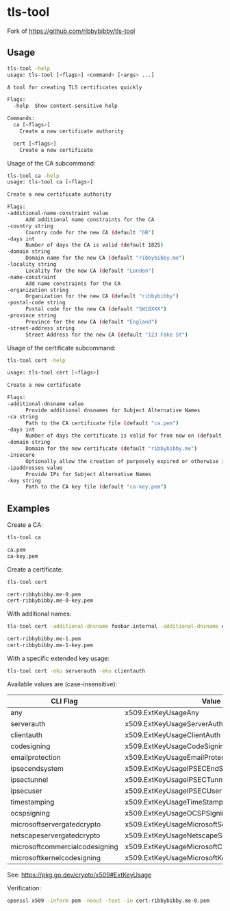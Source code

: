 # tls-tool

Fork of https://github.com/ribbybibby/tls-tool

## Usage

```bash
tls-tool -help
usage: tls-tool [<flags>] <command> [<args> ...]

A tool for creating TLS certificates quickly

Flags:
  -help  Show context-sensitive help

Commands:
  ca [<flags>]
    Create a new certificate authority

  cert [<flags>]
    Create a new certificate
```

Usage of the CA subcommand:

```bash
tls-tool ca -help
usage: tls-tool ca [<flags>]

Create a new certificate authority

Flags:
-additional-name-constraint value
      Add additional name constraints for the CA
-country string
      Country code for the new CA (default "GB")
-days int
      Number of days the CA is valid (default 1825)
-domain string
      Domain name for the new CA (default "ribbybibby.me")
-locality string
      Locality for the new CA (default "London")
-name-constraint
      Add name constraints for the CA
-organization string
      Organization for the new CA (default "ribbybibby")
-postal-code string
      Postal code for the new CA (default "SW18XXX")
-province string
      Province for the new CA (default "England")
-street-address string
      Street Address for the new CA (default "123 Fake St")
```

Usage of the certificate subcommand:

```bash
tls-tool cert -help

usage: tls-tool cert [<flags>]

Create a new certificate

Flags:
-additional-dnsname value
      Provide additional dnsnames for Subject Alternative Names
-ca string
      Path to the CA certificate file (default "ca.pem")
-days int
      Number of days the certificate is valid for from now on (default 365)
-domain string
      Domain for the new certificate (default "ribbybibby.me")
-insecure
      Optionally allow the creation of purposely expired or otherwise invalid certs
-ipaddresses value
      Provide IPs for Subject Alternative Names
-key string
      Path to the CA key file (default "ca-key.pem")
```

## Examples

Create a CA:

```bash
tls-tool ca

ca.pem
ca-key.pem
```

Create a certificate:

```bash
tls-tool cert

cert-ribbybibby.me-0.pem
cert-ribbybibby.me-0-key.pem
```

With additional names:

```bash
tls-tool cert -additional-dnsname foobar.internal -additional-dnsname example.internal

cert-ribbybibby.me-1.pem
cert-ribbybibby.me-1-key.pem
```

With a specific extended key usage:

```bash
tls-tool cert -eku serverauth -eku clientauth
```

Available values are (case-insensitive):

| CLI Flag                            | Value                                           |
|-------------------------------------|-------------------------------------------------|
| any                                 | x509.ExtKeyUsageAny                             |
| serverauth                          | x509.ExtKeyUsageServerAuth                      |
| clientauth                          | x509.ExtKeyUsageClientAuth                      |
| codesigning                         | x509.ExtKeyUsageCodeSigning                     |
| emailprotection                     | x509.ExtKeyUsageEmailProtection                 |
| ipsecendsystem                      | x509.ExtKeyUsageIPSECEndSystem                  |
| ipsectunnel                         | x509.ExtKeyUsageIPSECTunnel                     |
| ipsecuser                           | x509.ExtKeyUsageIPSECUser                       |
| timestamping                        | x509.ExtKeyUsageTimeStamping                    |
| ocspsigning                         | x509.ExtKeyUsageOCSPSigning                     |
| microsoftservergatedcrypto          | x509.ExtKeyUsageMicrosoftServerGatedCrypto      |
| netscapeservergatedcrypto           | x509.ExtKeyUsageNetscapeServerGatedCrypto       |
| microsoftcommercialcodesigning      | x509.ExtKeyUsageMicrosoftCommercialCodeSigning  |
| microsoftkernelcodesigning          | x509.ExtKeyUsageMicrosoftKernelCodeSigning      |

See: https://pkg.go.dev/crypto/x509#ExtKeyUsage

Verification:

```bash
openssl x509 -inform pem -noout -text -in cert-ribbybibby.me-0.pem
```
